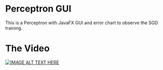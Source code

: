 # Perceptron GUI

This is a Perceptron with JavaFX GUI and error chart to observe the SGD training.

# The Video

[![IMAGE ALT TEXT HERE](https://img.youtube.com/vi/qnmSh5grqzM/0.jpg)](https://www.youtube.com/watch?v=qnmSh5grqzM)

